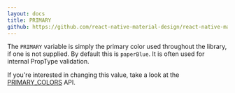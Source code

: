 ```yaml
---
layout: docs
title: PRIMARY
github: https://github.com/react-native-material-design/react-native-material-design/blob/master/lib/config.js
---
```


The `PRIMARY` variable is simply the primary color used throughout the library, if one is not supplied. By default this is `paperBlue`. It is often used for internal PropType validation.

If you're interested in changing this value, take a look at the [PRIMARY_COLORS](/api/primary_colors) API.